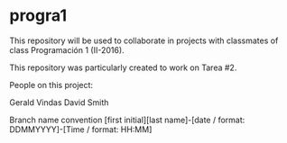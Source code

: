 # progra1
This repository will be used to collaborate in projects with classmates of class Programación 1 (II-2016).

This repository was particularly created to work on Tarea #2.

People on this project:

Gerald Vindas
David Smith


Branch name convention [first initial][last name]-[date / format: DDMMYYYY]-[Time / format: HH:MM]
